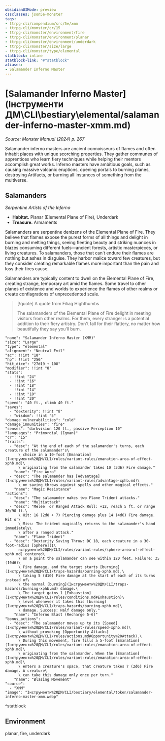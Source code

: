 ```yaml
---
obsidianUIMode: preview
cssclasses: json5e-monster
tags:
- ttrpg-cli/compendium/src/5e/xmm
- ttrpg-cli/monster/cr/15
- ttrpg-cli/monster/environment/fire
- ttrpg-cli/monster/environment/planar
- ttrpg-cli/monster/environment/underdark
- ttrpg-cli/monster/size/large
- ttrpg-cli/monster/type/elemental
statblock: inline
statblock-link: "#^statblock"
aliases:
- Salamander Inferno Master
---
```

# [Salamander Inferno Master](Інструменти ДМ\CLI\bestiary\elemental/salamander-inferno-master-xmm.md)
*Source: Monster Manual (2024) p. 267*  

Salamander inferno masters are ancient connoisseurs of flames and often inhabit places with unique scorching properties. They gather communes of apprentices who learn fiery techniques while helping their mentors accomplish great works. Inferno masters have ambitious goals, such as causing massive volcanic eruptions, opening portals to burning planes, destroying Artifacts, or burning all instances of something from the multiverse.

## Salamanders

*Serpentine Artists of the Inferno*

- **Habitat.** Planar (Elemental Plane of Fire), Underdark  
- **Treasure.** Armaments  

Salamanders are serpentine denizens of the Elemental Plane of Fire. They believe that flames expose the purest forms of all things and delight in burning and melting things, seeing fleeting beauty and striking nuances in blazes consuming different fuels—ancient forests, artistic masterpieces, or living creatures. To salamanders, those that can't endure their flames are nothing but ashes in disguise. They harbor malice toward few creatures, but they consider creating remarkable flames more important than the pain and loss their fires cause.

Salamanders are typically content to dwell on the Elemental Plane of Fire, creating strange, temporary art amid the flames. Some travel to other planes of existence and worlds to experience the flames of other realms or create conflagrations of unprecedented scale.

> [!quote] A quote from Filiag Highthumbs  
> 
> The salamanders of the Elemental Plane of Fire delight in meeting visitors from other realms. For them, every stranger is a potential addition to their fiery artistry. Don't fall for their flattery, no matter how beautifully they say you'll burn.


```statblock
"name": "Salamander Inferno Master (XMM)"
"size": "Large"
"type": "elemental"
"alignment": "Neutral Evil"
"ac": !!int "18"
"hp": !!int "256"
"hit_dice": "27d10 + 108"
"modifier": !!int "8"
"stats":
  - !!int "24"
  - !!int "16"
  - !!int "18"
  - !!int "14"
  - !!int "10"
  - !!int "20"
"speed": "40 ft., climb 40 ft."
"saves":
  - "dexterity": !!int "8"
  - "wisdom": !!int "5"
"damage_vulnerabilities": "cold"
"damage_immunities": "fire"
"senses": "darkvision 120 ft., passive Perception 10"
"languages": "Primordial (Ignan)"
"cr": "15"
"traits":
  - "desc": "At the end of each of the salamander's turns, each creature of the salamander's\
      \ choice in a 10-foot [Emanation](Інструменти%20ДМ/CLI/rules/variant-rules/emanation-area-of-effect-xphb.md)\
      \ originating from the salamander takes 10 (3d6) Fire damage."
    "name": "Fire Aura"
  - "desc": "The salamander has [Advantage](Інструменти%20ДМ/CLI/rules/variant-rules/advantage-xphb.md)\
      \ on saving throws against spells and other magical effects."
    "name": "Magic Resistance"
"actions":
  - "desc": "The salamander makes two Flame Trident attacks."
    "name": "Multiattack"
  - "desc": "Melee  or Ranged Attack Roll: +12, reach 5 ft. or range 30/90 ft.\
      \ Hit: 16 (2d8 + 7) Piercing damage plus 14 (4d6) Fire damage. Hit or\
      \ Miss: The trident magically returns to the salamander's hand immediately\
      \ after a ranged attack."
    "name": "Flame Trident"
  - "desc": "Dexterity Saving Throw: DC 18, each creature in a 30-foot-radius [Sphere](І\
      нструменти%20ДМ/CLI/rules/variant-rules/sphere-area-of-effect-xphb.md) centered\
      \ on a point the salamander can see within 120 feet. Failure: 35 (10d6)\
      \ Fire damage, and the target starts [burning](Інструменти%20ДМ/CLI/traps-hazards/burning-xphb.md),\
      \ taking 5 (d10) Fire damage at the start of each of its turns instead of\
      \ the normal [burning](Інструменти%20ДМ/CLI/traps-hazards/burning-xphb.md) damage.\
      \ The target gains 1 [Exhaustion](Інструменти%20ДМ/CLI/rules/conditions.md#Exhaustion)\
      \ level whenever it takes this [burning](Інструменти%20ДМ/CLI/traps-hazards/burning-xphb.md)\
      \ damage. Success: Half damage only."
    "name": "Inferno Blast (Recharge 5-6)"
"bonus_actions":
  - "desc": "The salamander moves up to its [Speed](Інструменти%20ДМ/CLI/rules/variant-rules/speed-xphb.md)\
      \ without provoking [Opportunity Attacks](Інструменти%20ДМ/CLI/rules/actions.md#Opportunity%20Attack).\
      \ During this movement, fire fills a 5-foot [Emanation](Інструменти%20ДМ/CLI/rules/variant-rules/emanation-area-of-effect-xphb.md)\
      \ originating from the salamander. When the [Emanation](Інструменти%20ДМ/CLI/rules/variant-rules/emanation-area-of-effect-xphb.md)\
      \ enters a creature's space, that creature takes 7 (2d6) Fire damage. A creature\
      \ can take this damage only once per turn."
    "name": "Blazing Movement"
"source":
  - "XMM"
"image": "Інструменти%20ДМ/CLI/bestiary/elemental/token/salamander-inferno-master-xmm.webp"
```
^statblock

## Environment

planar, fire, underdark